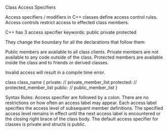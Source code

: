 Class Access Specifiers

Access specifiers / modifiers in C++ classes define access control rules.
Access controls restrict access to effected class members.

C++ has 3 access specifier keywords:
  public
  private
  protected

They change the boundary for all the declarations that follow them:

  Public members are available to all class clients.
  Private members are not available to any code outside of the class.
  Protected members are available inside the class and to friends or derived classes.

Invalid access will result in a compile time error.

class class_name
{
  private:
    // private_member_list
  protected:
    // protected_member_list
  public:
    // public_member_list
}

Syntax Rules:
  Access specifier are followed by a colon.
  There are no restrictions on how often an access label may appear.
  Each access label specifies the access level of subsequent member definitions.
  The specified access level remains in effect until the next access label is encountered or the closing right brace of the class body.
  The default access specifier for classes is private and structs is public.
